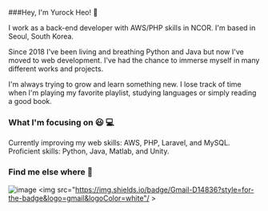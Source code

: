 ###Hey, I'm Yurock Heo! 👋

I work as a back-end developer with AWS/PHP skills in NCOR. I'm based in Seoul, South Korea.

Since 2018 I've been living and breathing Python and Java but now I've moved to web development. I've had the chance to immerse myself in many different works and projects. 

I'm always trying to grow and learn something new. I lose track of time when I'm playing my favorite playlist, studying languages or simply reading a good book.

### What I'm focusing on 😃 💻

Currently improving my web skills: AWS, PHP, Laravel, and MySQL.
Proficient skills: Python, Java, Matlab, and Unity.

### Find me else where 🚀
![image]({https://img.shields.io/badge/Blogger-FF5722?style=for-the-badge&logo=blogger&logoColor=white})
<a herf="yurock5000@gmail.com">
  <img src="https://img.shields.io/badge/Gmail-D14836?style=for-the-badge&logo=gmail&logoColor=white"/ > 
 </a>
